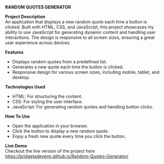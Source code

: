 **RANDOM QUOTES GENERATOR**

**Project Description**  
An application that displays a new random quote each time a button is clicked. Built with HTML, CSS, and JavaScript, this project showcases my ability to use JavaScript for generating dynamic content and handling user interactions. The design is responsive to all screen sizes, ensuring a great user experience across devices.

**Features**  
- Displays random quotes from a predefined list.      
- Generates a new quote each time the button is clicked.     
- Responsive design for various screen sizes, including mobile, tablet, and desktop.

**Technologies Used** 
- HTML: For structuring the content.   
- CSS: For styling the user interface.   
- JavaScript: For generating random quotes and handling button clicks.

**How To Use**   
- Open the application in your browser.    
- Click the button to display a new random quote.     
- Enjoy a fresh new quote every time you click the button.

**Live Demo**   
Checkout the live version of the project here  https://bridgetadeyemi.github.io/Random-Quotes-Generator/
